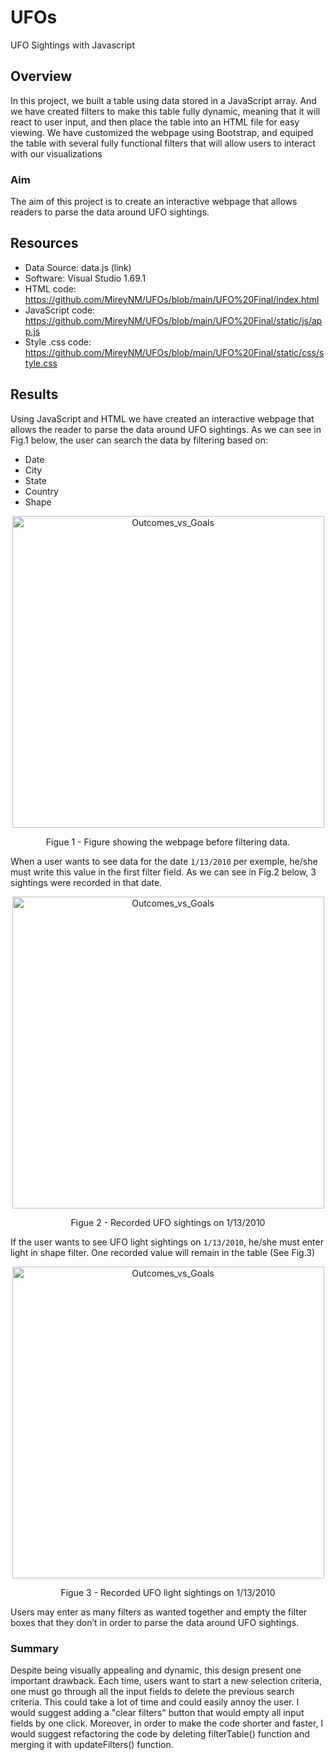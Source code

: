 # UFOs
UFO Sightings with Javascript
## Overview
In this project, we built a table using data stored in a JavaScript array. And we have created filters to make this table fully dynamic, meaning that it will react to user input, and then place the table into an HTML file for easy viewing.
We have customized the webpage using Bootstrap, and equiped the table with several fully functional filters that will allow users to interact with our visualizations

### Aim
The aim of this project is to create an interactive webpage that allows readers to parse the data around UFO sightings.

## Resources 
- Data Source: data.js (link)
- Software: Visual Studio 1.69.1
- HTML code: https://github.com/MireyNM/UFOs/blob/main/UFO%20Final/index.html
- JavaScript code: https://github.com/MireyNM/UFOs/blob/main/UFO%20Final/static/js/app.js
- Style .css code: https://github.com/MireyNM/UFOs/blob/main/UFO%20Final/static/css/style.css


## Results
Using JavaScript and HTML we have created an interactive webpage that allows the reader to parse the data around UFO sightings. 
As we can see in Fig.1 below, the user can search the data by filtering based on: 
- Date 
- City 
- State 
- Country
- Shape 

<p align = "center">
<img width="499" alt="Outcomes_vs_Goals" src="https://user-images.githubusercontent.com/109363759/201279568-4de5b53a-6be7-4a65-98d8-a56f036a02c1.png">
</p>
<p align = "center">
Figue 1 - Figure showing the webpage before filtering data.
</p>


When a user wants to see data for the date ```1/13/2010``` per exemple, he/she must write this value in the first filter field. As we can see in Fig.2 below, 3 sightings were recorded in that date. 

<p align = "center">
<img width="499" alt="Outcomes_vs_Goals" src="https://user-images.githubusercontent.com/109363759/201279167-80330cde-9700-40be-9f0d-46865c318081.png">
</p>
<p align = "center">
Figue 2 - Recorded UFO sightings on 1/13/2010
</p>

If the user wants to see UFO light sightings on ```1/13/2010```, he/she must enter light in shape filter. One recorded value will remain in the table (See Fig.3)
 
 <p align = "center">
<img width="499" alt="Outcomes_vs_Goals" src="https://user-images.githubusercontent.com/109363759/201279198-b9a4e885-3c7e-4dbb-a51e-dba6637629b7.png">
</p>
<p align = "center">
Figue 3 - Recorded UFO light sightings on 1/13/2010
</p>

Users may enter as many filters as wanted together and empty the filter boxes that they don’t in order to parse the data around UFO sightings. 

### Summary
Despite being visually appealing and dynamic, this design present one important drawback. Each time, users want to start a new selection criteria, one must go through all the input fields to delete the previous search criteria. This could take a lot of time and could easily annoy the user. I would suggest adding a "clear filters" button that would empty all input fields by one click.
Moreover, in order to make the code shorter and faster, I would suggest refactoring the code by deleting filterTable() function and merging it with updateFilters() function.  

